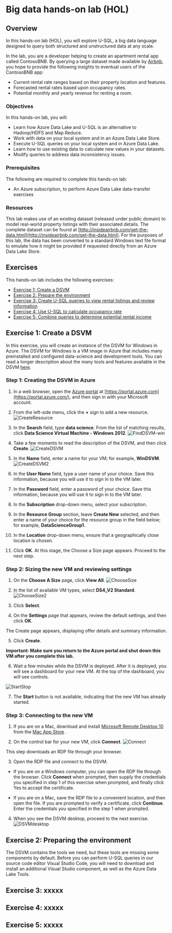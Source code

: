 # Big data hands-on lab (HOL) #
<a name="Overview"></a>
## Overview ##
In this hands-on lab (HOL), you will explore U-SQL, a big data language designed to query both structured and unstructured data at any scale. 

In the lab, you are a developer helping to create an apartment rental app called ContosoBNB.  By querying a large dataset made available by [Airbnb](https://www.airbnb.com/), you hope to provide the following insights to eventual users of the ContosoBNB app:

+ Current rental rate ranges based on their property location and features.
+ Forecasted rental rates based upon occupancy rates.
+ Potential monthly and yearly revenue for renting a room.

### Objectives
In this hands-on lab, you will:
+ Learn how Azure Data Lake and U-SQL is an alternative to Hadoop/HDFS and Map Reduce.
+ Work with data on your local system and in an Azure Data Lake Store.
+ Execute U-SQL queries on your local system and in Azure Data Lake.
+ Learn how to use existing data to calculate new values in your datasets.
+ Modify queries to address data inconsistency issues.

### Prerequisites

The following are required to complete this hands-on lab:

- An Azure subscription, to perform Azure Data Lake data-transfer exercises

### Resources

This lab makes use of an existing dataset (released under public domain) to model real-world property listings with their associated details. The complete dataset can be found at [http://insideairbnb.com/get-the-data.html](http://insideairbnb.com/get-the-data.html). For the purposes of this lab, the data has been converted to a standard Windows text file format to emulate how it might be provided if requested directly from an Azure Data Lake Store.

## Exercises

This hands-on lab includes the following exercises:

-   [Exercise 1: Create a DSVM](#Exercise1)
-   [Exercise 2: Prepare the environment](#Exercise2)
-   [Exercise 3: Create U-SQL queries to view rental listings and review information](#Exercise3)
-   [Exercise 4: Use U-SQL to calculate occupancy rate](#Exercise4)
-   [Exercise 5: Combine queries to determine potential rental income](#Exercise5)


<a name="Exercise1"></a>
## Exercise 1: Create a DSVM


In this exercise, you will create an instance of the DSVM for Windows in Azure. The DSVM for Windows is a VM image in Azure that includes many preinstalled and configured data-science and development tools. You can read a longer description about the many tools and features available in the DSVM [here](https://azuremarketplace.microsoft.com/en-us/marketplace/apps/microsoft-ads.linux-data-science-vm-ubuntu).


### Step 1: Creating the DSVM in Azure

1.  In a web browser, open the [Azure portal](https://portal.azure.com/) at [https://portal.azure.com](https://portal.azure.com/), and then sign in with your Microsoft account.

2.  From the left-side menu, click the **+** sign to add a new resource.
![CreateResource](img/CreateResource.jpg)
3.  In the **Search** field, type **data science**. From the list of matching results, click **Data Science Virtual Machine - Windows 2012**.
![FindDSVM-win](img/FindDSVM-win.jpg)
4.  Take a few moments to read the description of the DSVM, and then click **Create**.
![CreateDSVM](img/CreateDSVM.jpg)
5.  In the **Name** field, enter a name for your VM; for example, **WinDSVM**.
![CreateDSVM2](img/CreateDSVM2.jpg)
7.  In the **User Name** field, type a user name of your choice. Save this information, because you will use it to sign in to the VM later.

9.  In the **Password** field, enter a password of your choice. Save this information, because you will use it to sign in to the VM later.

10.  In the **Subscription** drop-down menu, select your subscription.

11.  In the **Resource Group** section, leave **Create New** selected, and then enter a name of your choice for the resource group in the field below; for example, **DataScienceGroup1**.

12.  In the **Location** drop-down menu, ensure that a geographically close location is chosen.

13.  Click **OK**.
At this stage, the Choose a Size page appears. Proceed to the next step.

### Step 2: Sizing the new VM and reviewing settings

1.  On the **Choose A Size** page, click **View All**.
![ChooseSize](img/ChooseSize.jpg)
2.  In the list of available VM types, select **DS4_V2 Standard**.
![ChooseSize2](img/ChooseSize2.jpg)
3.  Click **Select**.

4.  On the **Settings** page that appears, review the default settings, and then click **OK**. 

The Create page appears, displaying offer details and summary information.

5.  Click **Create**.

**Important: Make sure you return to the Azure portal and shut down this VM after you complete this lab.**

6.  Wait a few minutes while the DSVM is deployed. After it is deployed, you will see a dashboard for your new VM. At the top of the dashboard, you will see controls.

![StartStop](img/StartStop.jpg)

7.  The **Start** button is not available, indicating that the new VM has already started.

### Step 3: Connecting to the new VM
1. If you are on a Mac, download and install [Microsoft Remote Desktop 10](https://itunes.apple.com/us/app/microsoft-remote-desktop-10/id1295203466?mt=12) from the [Mac App Store](https://itunes.apple.com/us/app/microsoft-remote-desktop-10/id1295203466?mt=12) . 

2. On the control bar for your new VM, click **Connect**.
![Connect](img/Connect.jpg)

This step downloads an RDP file through your browser.  

3. Open the RDP file and connect to the DSVM.

- If you are on a Windows computer, you can open the RDP file through the browser. Click **Connect** when prompted, then supply the credentials you specified in step 1 of this exercise when prompted, and finally click Yes to accept the certificate.

- If you are on a Mac, save the RDP file to a convenient location, and then open the file.  If you are prompted to verify a certificate, click **Continue**. Enter the credentials you specified in the step 1 when prompted.

4.  When you see the DSVM desktop, proceed to the next exercise.
![DSVMdesktop](img/DSVMdesktop.jpg)

<a name="Exercise2"></a>
## Exercise 2: Preparing the environment
The DSVM contains the tools we need, but these tools are missing some components by default.  Before you can perform U-SQL queries in our source code editor Visual Studio Code, you will need to download and install an additional Visual Studio component, as well as the Azure Data Lake Tools.
   





<a name="Exercise3"></a>
## Exercise 3: xxxxx




<a name="Exercise4"></a>
## Exercise 4: xxxxx




<a name="Exercise5"></a>
## Exercise 5: xxxxx
<!--stackedit_data:
eyJoaXN0b3J5IjpbNTMyNTgxNDA0XX0=
-->